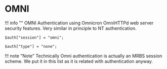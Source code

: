 # OMNI

!!! info ""
    OMNI Authentication using Omnicron OmniHTTPd web server security features. Very similar in principle to NT authentication.

```php-inline
$auth["session"] = "omni";

$auth["type"] = "none";
```

!!! note "Note"
    Technically Omni authentication is actually an MRBS session scheme. We put it in this list as it is related with authentication anyway.